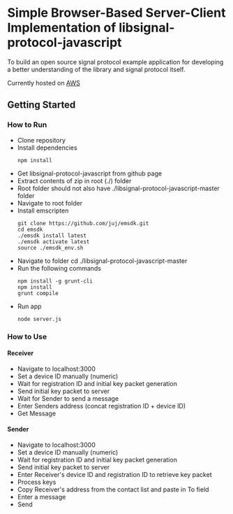 # Simple Browser-Based Server-Client Implementation of libsignal-protocol-javascript

To build an open source signal protocol example application for developing a better understanding of the library and signal protocol itself.

Currently hosted on [AWS](http://ec2-54-219-170-163.us-west-1.compute.amazonaws.com:3000/)

## Getting Started

### How to Run

* Clone repository
* Install dependencies
	```
	npm install
	```
* Get libsignal-protocol-javascript from github page
* Extract contents of zip in root (./) folder
* Root folder should not also have ./libsignal-protocol-javascript-master folder
* Navigate to root folder
* Install emscripten
	```
	git clone https://github.com/juj/emsdk.git
	cd emsdk
	./emsdk install latest
	./emsdk activate latest
	source ./emsdk_env.sh
	```
* Navigate to folder cd ./libsignal-protocol-javascript-master
* Run the following commands
	```
	npm install -g grunt-cli
	npm install
	grunt compile
	```
* Run app
	```
	node server.js
	```

### How to Use

#### Receiver
* Navigate to localhost:3000
* Set a device ID manually (numeric)
* Wait for registration ID and initial key packet generation
* Send initial key packet to server
* Wait for Sender to send a message
* Enter Senders address (concat registration ID + device ID)
* Get Message

#### Sender
* Navigate to localhost:3000
* Set a device ID manually (numeric)
* Wait for registration ID and initial key packet generation
* Send initial key packet to server
* Enter Receiver's device ID and registration ID to retrieve key packet
* Process keys
* Copy Receiver's address from the contact list and paste in To field
* Enter a message
* Send